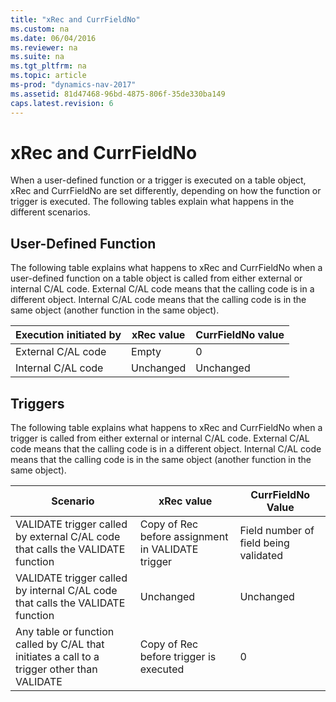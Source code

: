 ```yaml
---
title: "xRec and CurrFieldNo"
ms.custom: na
ms.date: 06/04/2016
ms.reviewer: na
ms.suite: na
ms.tgt_pltfrm: na
ms.topic: article
ms-prod: "dynamics-nav-2017"
ms.assetid: 81d47468-96bd-4875-806f-35de330ba149
caps.latest.revision: 6
---
```

# xRec and CurrFieldNo
When a user\-defined function or a trigger is executed on a table object, xRec and CurrFieldNo are set differently, depending on how the function or trigger is executed. The following tables explain what happens in the different scenarios.  
  
## User\-Defined Function  
 The following table explains what happens to xRec and CurrFieldNo when a user\-defined function on a table object is called from either external or internal C/AL code. External C/AL code means that the calling code is in a different object. Internal C/AL code means that the calling code is in the same object \(another function in the same object\).  
  
|Execution initiated by|xRec value|CurrFieldNo value|  
|----------------------------|----------------|-----------------------|  
|External C/AL code|Empty|0|  
|Internal C/AL code|Unchanged|Unchanged|  
  
## Triggers  
 The following table explains what happens to xRec and CurrFieldNo when a trigger is called from either external or internal C/AL code. External C/AL code means that the calling code is in a different object. Internal C/AL code means that the calling code is in the same object \(another function in the same object\).  
  
|Scenario|xRec value|CurrFieldNo Value|  
|--------------|----------------|-----------------------|  
|VALIDATE trigger called by external C/AL code that calls the VALIDATE function|Copy of Rec before assignment in VALIDATE trigger|Field number of field being validated|  
|VALIDATE trigger called by internal C/AL code that calls the VALIDATE function|Unchanged|Unchanged|  
|Any table or function called by C/AL that initiates a call to a trigger other than VALIDATE|Copy of Rec before trigger is executed|0|